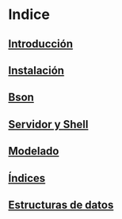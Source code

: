 # Indice

## [Introducción](2020-11-13-introducción.md)
## [Instalación](2020-11-14-instalacion.md)
## [Bson](2020-11-14-Bson.md)
## [Servidor y Shell](2020-11-14-Servidor-y-Shell.md)
## [Modelado](2020-11-18-modelado.md)
## [Índices](2020-11-21-indices.md)
## [Estructuras de datos](2020-11-26-estructura-datos.md)